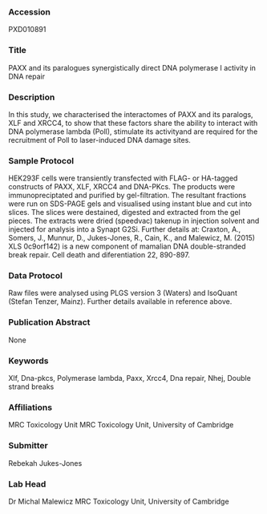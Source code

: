 ### Accession
PXD010891

### Title
PAXX and its paralogues synergistically direct DNA polymerase I activity in DNA repair

### Description
In this study, we characterised the interactomes of PAXX and its paralogs, XLF and XRCC4, to show that these factors share the ability to interact with DNA polymerase lambda (Poll), stimulate its activityand are required for the recruitment of Poll to laser-induced DNA damage sites.

### Sample Protocol
HEK293F cells were transiently transfected with FLAG- or HA-tagged constructs of PAXX, XLF, XRCC4 and DNA-PKcs. The products were immunopreciptated and purified by gel-filtration. The resultant  fractions were run on SDS-PAGE gels and visualised using instant blue and cut into slices. The slices were destained, digested and extracted from the gel pieces. The extracts were dried (speedvac) takenup in injection solvent and injected for analysis into a Synapt G2Si. Further details at: Craxton, A., Somers, J., Munnur, D., Jukes-Jones, R., Cain, K., and Malewicz, M. (2015) XLS 0c9orf142) is a new component of mamalian DNA double-stranded break repair. Cell death and diferentiation 22, 890-897.

### Data Protocol
Raw files were analysed using PLGS version 3 (Waters) and IsoQuant (Stefan Tenzer, Mainz). Further details available in reference above.

### Publication Abstract
None

### Keywords
Xlf, Dna-pkcs, Polymerase lambda, Paxx, Xrcc4, Dna repair, Nhej, Double strand breaks

### Affiliations
MRC Toxicology Unit
MRC Toxicology Unit, University of Cambridge

### Submitter
Rebekah Jukes-Jones

### Lab Head
Dr Michal Malewicz
MRC Toxicology Unit, University of Cambridge


